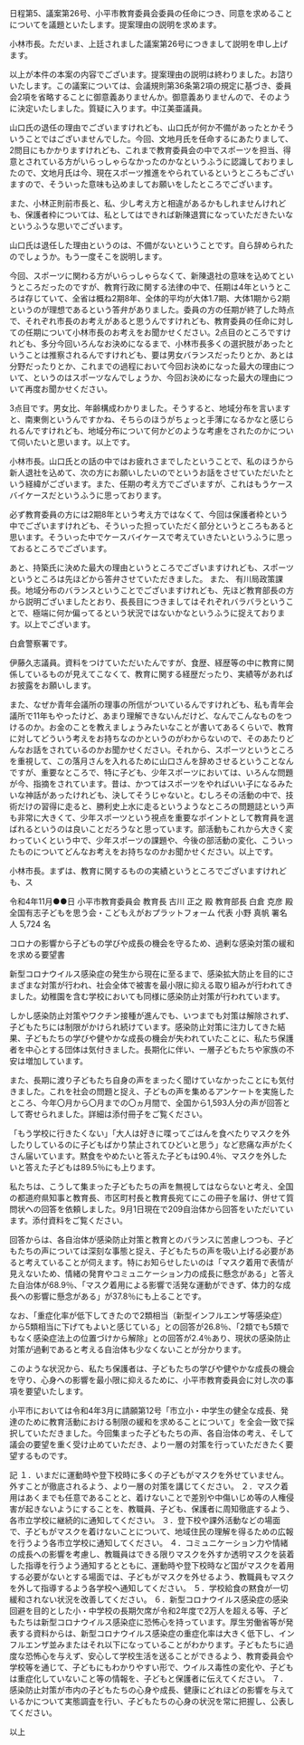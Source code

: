 日程第5、議案第26号、小平市教育委員会委員の任命につき、同意を求めることについてを議題といたします。提案理由の説明を求めます。

小林市長。ただいま、上廷されました議案第26号につきまして説明を申し上げます。



以上が本件の本案の内容でございます。提案理由の説明は終わりました。お諮りいたします。この議案については、会議規則第36条第2項の規定に基づき、委員会2項を省略することに御意義ありませんか。御意義ありませんので、そのように決定いたしました。質疑に入ります。中江美亜議員。



山口氏の退任の理由でございますけれども、山口氏が何か不備があったとかそういうことではございませんでした。今回、文地月氏を任命するにあたりまして、2問目にもかかりますけれども、これまで教育委員会の中でスポーツを担当、得意とされている方がいらっしゃらなかったのかなというふうに認識しておりましたので、文地月氏は今、現在スポーツ推進をやられているというところもございますので、そういった意味も込めましてお願いをしたところでございます。

また、小林正則前市長と、私、少し考え方と相違があるかもしれませんけれども、保護者枠については、私としてはできれば新陳退賞になっていただきたいなというふうな思いでございます。



山口氏は退任した理由というのは、不備がないということです。自ら辞められたのでしょうか。もう一度そこを説明します。

今回、スポーツに関わる方がいらっしゃらなくて、新陳退社の意味を込めてというところだったのですが、教育行政に関する法律の中で、任期は4年というところは存じていて、全省は概ね2期8年、全体的平均が大体1.7期、大体1期から2期というのが理想であるという答弁がありました。委員の方の任期が終了した時点で、それぞれ市長のお考えがあると思うんですけれども、教育委員の任命に対しての任期について小林市長のお考えをお聞かせください。2点目のところですけれども、多分今回いろんなお決めになるまで、小林市長多くの選択肢があったということは推察されるんですけれども、要は男女バランスだったりとか、あとは分野だったりとか、これまでの過程において今回お決めになった最大の理由について、というのはスポーツなんでしょうか、今回お決めになった最大の理由について再度お聞かせください。

3点目です。男女比、年齢構成わかりました。そうすると、地域分布を言いますと、南東側というんですかね、そちらのほうがちょっと手薄になるかなと感じられるんですけれども、地域分布について何かどのような考慮をされたのかについて伺いたいと思います。以上です。

小林市長。山口氏との話の中ではお疲れさまでしたということで、私のほうから新人退社を込めて、次の方にお願いしたいのでというお話をさせていただいたという経緯がございます。また、任期の考え方でございますが、これはもうケースバイケースだというふうに思っております。

必ず教育委員の方には2期8年という考え方ではなくて、今回は保護者枠という中でございますけれども、そういった担っていただく部分というところもあると思います。そういった中でケースバイケースで考えていきたいというふうに思っておるところでございます。

あと、持築氏に決めた最大の理由というところでございますけれども、スポーツというところは先ほどから答弁させていただきました。
また、
有川局政策課長。地域分布のバランスということでございますけれども、先ほど教育部長の方から説明ございましたとおり、長長目につきましてはそれぞれバラバラということで、極端に何か偏ってるという状況ではないかなというふうに捉えております。以上でございます。



白倉警察署です。


伊藤久志議員。資料をつけていただいたんですが、食歴、経歴等の中に教育に関係しているものが見えてこなくて、教育に関する経歴だったり、実績等があればお披露をお願いします。

また、なぜか青年会議所の理事の所信がついているんですけれども、私も青年会議所で11年もやったけど、あまり理解できないんだけど、なんでこんなものをつけるのか。お金のことを教えましょうみたいなことが書いてあるくらいで、教育に対してどういう考えをお持ちなのかというのがわからないので、そのあたりどんなお話をされているのかお聞かせください。それから、スポーツというところを重視して、この落月さんを入れるために山口さんを辞めさせるということなんですが、重要なところで、特に子ども、少年スポーツにおいては、いろんな問題が今、指摘をされています。昔は、かつてはスポーツをやればいい子になるみたいな神話があったけれども、決してそうじゃないと。むしろその活動の中で、技術だけの習得に走ると、勝利史上水に走るというようなところの問題誌という声も非常に大きくて、少年スポーツという視点を重要なポイントとして教育員を選ばれるというのは良いことだろうなと思っています。部活動もこれから大きく変わっていくという中で、少年スポーツの課題や、今後の部活動の変化、こういったものについてどんなお考えをお持ちなのかお聞かせください。以上です。

小林市長。まずは、教育に関するものの実績というところでございますけれども、ス



令和4年11月●●日
小平市教育委員会
教育長 古川 正之 殿
教育部長 白倉 克彦 殿
全国有志子どもを思う会・こどもえがおプラットフォーム
代表 小野 真帆
署名人 5,724 名

コロナの影響から子どもの学びや成長の機会を守るため、過剰な感染対策の緩和を求める要望書

新型コロナウイルス感染症の発生から現在に至るまで、感染拡大防止を目的にさまざまな対策が行われ、社会全体で被害を最小限に抑える取り組みが行われてきました。幼稚園を含む学校においても同様に感染防止対策が行われています。

しかし感染防止対策やワクチン接種が進んでも、いつまでも対策は解除されず、子どもたちには制限がかけられ続けています。感染防止対策に注力してきた結果、子どもたちの学びや健やかな成長の機会が失われていたことに、私たち保護者を中心とする団体は気付きました。長期化に伴い、一層子どもたちや家族の不安は増加しています。

また、長期に渡り子どもたち自身の声をまったく聞けていなかったことにも気付きました。これを社会の問題と捉え、子どもの声を集めるアンケートを実施したところ、今年〇月から〇月までの〇ヵ月間で、全国から1,593人分の声が回答として寄せられました。詳細は添付冊子をご覧ください。

「もう学校に行きたくない」「大人は好きに喋ってごはんを食べたりマスクを外したりしているのに子どもばかり禁止されてひどいと思う」など悲痛な声がたくさん届いています。黙食をやめたいと答えた子どもは90.4％、マスクを外したいと答えた子どもは89.5％にも上ります。

私たちは、こうして集まった子どもたちの声を無視してはならないと考え、全国の都道府県知事と教育長、市区町村長と教育長宛てにこの冊子を届け、併せて質問状への回答を依頼しました。9月1日現在で209自治体から回答をいただいています。添付資料をご覧ください。

回答からは、各自治体が感染防止対策と教育とのバランスに苦慮しつつも、子どもたちの声については深刻な事態と捉え、子どもたちの声を吸い上げる必要があると考えていることが伺えます。特にお知らせしたいのは「マスク着用で表情が見えないため、情緒の発育やコミュニケーション力の成長に懸念がある」と答えた自治体が68.9％、「マスク着用による影響で活発な運動ができず、体力的な成長への影響に懸念がある」が37.8％にも上ることです。

なお、「重症化率が低下してきたので2類相当（新型インフルエンザ等感染症）から5類相当に下げてもよいと感じている」との回答が26.8％、「2類でも5類でもなく感染症法上の位置づけから解除」との回答が2.4％あり、現状の感染防止対策が過剰であると考える自治体も少なくないことが分かります。

このような状況から、私たち保護者は、子どもたちの学びや健やかな成長の機会を守り、心身への影響を最小限に抑えるために、小平市教育委員会に対し次の事項を要望いたします。

小平市においては令和4年3月に請願第12号「市立小・中学生の健全な成長、発達のために教育活動における制限の緩和を求めることについて」を全会一致で採択していただきました。今回集まった子どもたちの声、各自治体の考え、そして議会の要望を重く受け止めていただき、より一層の対策を行っていただきたく要望するものです。

記
１．いまだに運動時や登下校時に多くの子どもがマスクを外せていません。外すことが徹底されるよう、より一層の対策を講じてください。
２．マスク着用はあくまでも任意であることと、着けないことで差別や中傷いじめ等の人権侵害が起きないようにすることを、教職員、子ども、保護者に周知徹底するよう、各市立学校に継続的に通知してください。
３．登下校や課外活動などの場面で、子どもがマスクを着けないことについて、地域住民の理解を得るための広報を行うよう各市立学校に通知してください。
４．コミュニケーション力や情緒の成長への影響を考慮し、教職員はできる限りマスクを外すか透明マスクを装着した指導を行うよう通知するとともに、運動時や登下校時など国がマスクを着用する必要がないとする場面では、子どもがマスクを外せるよう、教職員もマスクを外して指導するよう各学校へ通知してください。
５．学校給食の黙食が一切緩和されない状況を改善してください。
６．新型コロナウイルス感染症の感染回避を目的とした小・中学校の長期欠席が令和2年度で2万人を超える等、子どもたちは新型コロナウイルス感染症に恐怖心を持っています。厚生労働省等が発表する資料からは、新型コロナウイルス感染症の重症化率は大きく低下し、インフルエンザ並みまたはそれ以下になっていることがわかります。子どもたちに過度な恐怖心を与えず、安心して学校生活を送ることができるよう、教育委員会や学校等を通じて、子どもにもわかりやすい形で、ウイルス毒性の変化や、子どもは重症化していないこと等の情報を、子どもと保護者に伝えてください。
７．感染防止対策が市内の子どもたちの心身や成長、健康にどれほどの影響を与えているかについて実態調査を行い、子どもたちの心身の状況を常に把握し、公表してください。

以上
